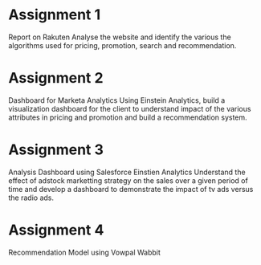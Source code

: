 # Assignment 1
Report on Rakuten
  Analyse the website and identify the various the algorithms used for pricing, promotion, search and recommendation.

# Assignment 2
Dashboard for Marketa Analytics
 Using Einstein Analytics, build a visualization dashboard for the client to understand impact of the various attributes in pricing and promotion and build a recommendation system.
 
 # Assignment 3
 Analysis Dashboard using Salesforce Einstien Analytics
   Understand the effect of adstock marketting strategy on the sales over a given period of time and develop a dashboard to demonstrate the impact of tv ads versus the radio ads.
   
 # Assignment 4
 Recommendation Model using Vowpal Wabbit
